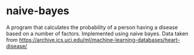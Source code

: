 # naive-bayes
A program that calculates the probability of a person having a disease based on a number of factors. Implemented using naive bayes. Data taken from https://archive.ics.uci.edu/ml/machine-learning-databases/heart-disease/
